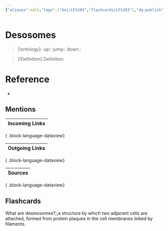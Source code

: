 ```yaml
---
{"aliases":null,"tags":["Uni/LFS203","flashcards/LFS203"],"dg-publish":true,"permalink":"/cards/desosomes/","dgPassFrontmatter":true}
---
```


# Desosomes

> [!ontology]-
> up:: 
> jump:: 
> down:: 

> [!Definition] Definition

# Reference

- 

## Mentions

| Incoming Links |
| -------------- |

{ .block-language-dataview}

| Outgoing Links |
| -------------- |

{ .block-language-dataview}

| Sources |
| ------- |

{ .block-language-dataview}

## Flashcards

What are desmosomes?;;a structure by which two adjacent cells are attached, formed from protein plaques in the cell membranes linked by filaments.
<!--SR:!2025-04-09,2,230-->